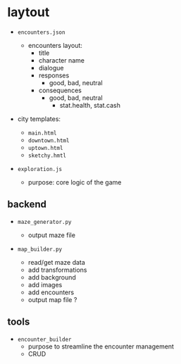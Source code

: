 # laytout

- `encounters.json`
	- encounters layout:
		- title
		- character name
		- dialogue
		- responses
			- good, bad, neutral
		- consequences
			- good, bad, neutral
				- stat.health, stat.cash

- city templates:
	- `main.html`
	- `downtown.html`
	- `uptown.html`
	- `sketchy.hmtl`

- `exploration.js`
	- purpose: core logic of the game

## backend

- `maze_generator.py`
	- output maze file

- `map_builder.py`
	- read/get maze data
	- add transformations
	- add background
	- add images
	- add encounters
	- output map file ?

## tools

- `encounter_builder`
	- purpose to streamline the encounter management
	- CRUD
